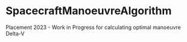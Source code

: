 # SpacecraftManoeuvreAlgorithm
Placement 2023 - Work in Progress for calculating optimal manoeuvre Delta-V
